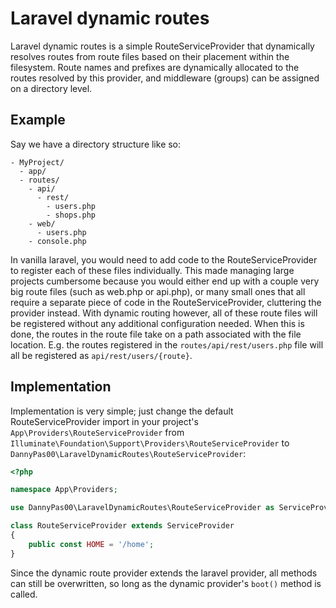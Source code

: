 # Laravel dynamic routes
Laravel dynamic routes is a simple RouteServiceProvider that dynamically resolves routes from route files based on their placement within the filesystem.
Route names and prefixes are dynamically allocated to the routes resolved by this provider, and middleware (groups) can be assigned on a directory level.
## Example
Say we have a directory structure like so:
```
- MyProject/
  - app/
  - routes/
    - api/
      - rest/
        - users.php
        - shops.php
    - web/
      - users.php
    - console.php
```

In vanilla laravel, you would need to add code to the RouteServiceProvider to register each of these files individually. This made managing large projects cumbersome because you would either end up with a couple very big route files (such as web.php or api.php), or many small ones that all require a separate piece of code in the RouteServiceProvider, cluttering the provider instead.
With dynamic routing however, all of these route files will be registered without any additional configuration needed. When this is done, the routes in the route file take on a path associated with the file location.
E.g. the routes registered in the `routes/api/rest/users.php` file will all be registered as `api/rest/users/{route}`.

## Implementation
Implementation is very simple; just change the default RouteServiceProvider import in your project's `App\Providers\RouteServiceProvider` from `Illuminate\Foundation\Support\Providers\RouteServiceProvider` to `DannyPas00\LaravelDynamicRoutes\RouteServiceProvider`:
```php
<?php

namespace App\Providers;

use DannyPas00\LaravelDynamicRoutes\RouteServiceProvider as ServiceProvider;

class RouteServiceProvider extends ServiceProvider
{
    public const HOME = '/home';
}
```
Since the dynamic route provider extends the laravel provider, all methods can still be overwritten, so long as the dynamic provider's `boot()` method is called.